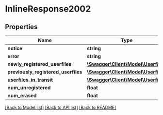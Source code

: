 # InlineResponse2002

## Properties
Name | Type | Description | Notes
------------ | ------------- | ------------- | -------------
**notice** | **string** |  | [optional] 
**error** | **string** |  | [optional] 
**newly_registered_userfiles** | [**\Swagger\Client\Model\Userfile[]**](Userfile.md) |  | [optional] 
**previously_registered_userfiles** | [**\Swagger\Client\Model\Userfile[]**](Userfile.md) |  | [optional] 
**userfiles_in_transit** | [**\Swagger\Client\Model\Userfile[]**](Userfile.md) |  | [optional] 
**num_unregistered** | **float** |  | [optional] 
**num_erased** | **float** |  | [optional] 

[[Back to Model list]](../README.md#documentation-for-models) [[Back to API list]](../README.md#documentation-for-api-endpoints) [[Back to README]](../README.md)


